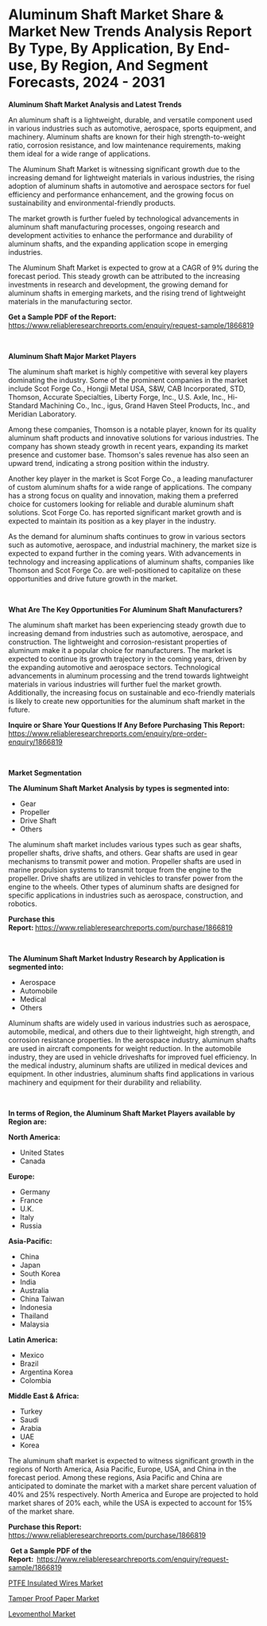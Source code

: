 <p><h1>Aluminum Shaft Market Share & Market New Trends Analysis Report By Type, By Application, By End-use, By Region, And Segment Forecasts, 2024 - 2031</h1></p><p><strong>Aluminum Shaft Market Analysis and Latest Trends</strong></p>
<p><p>An aluminum shaft is a lightweight, durable, and versatile component used in various industries such as automotive, aerospace, sports equipment, and machinery. Aluminum shafts are known for their high strength-to-weight ratio, corrosion resistance, and low maintenance requirements, making them ideal for a wide range of applications.</p><p>The Aluminum Shaft Market is witnessing significant growth due to the increasing demand for lightweight materials in various industries, the rising adoption of aluminum shafts in automotive and aerospace sectors for fuel efficiency and performance enhancement, and the growing focus on sustainability and environmental-friendly products.</p><p>The market growth is further fueled by technological advancements in aluminum shaft manufacturing processes, ongoing research and development activities to enhance the performance and durability of aluminum shafts, and the expanding application scope in emerging industries.</p><p>The Aluminum Shaft Market is expected to grow at a CAGR of 9% during the forecast period. This steady growth can be attributed to the increasing investments in research and development, the growing demand for aluminum shafts in emerging markets, and the rising trend of lightweight materials in the manufacturing sector.</p></p>
<p><strong>Get a Sample PDF of the Report:&nbsp;</strong> <a href="https://www.reliableresearchreports.com/enquiry/request-sample/1866819">https://www.reliableresearchreports.com/enquiry/request-sample/1866819</a></p>
<p>&nbsp;</p>
<p><strong>Aluminum Shaft Major Market Players</strong></p>
<p><p>The aluminum shaft market is highly competitive with several key players dominating the industry. Some of the prominent companies in the market include Scot Forge Co., Hongji Metal USA, S&W, CAB Incorporated, STD, Thomson, Accurate Specialties, Liberty Forge, Inc., U.S. Axle, Inc., Hi-Standard Machining Co., Inc., igus, Grand Haven Steel Products, Inc., and Meridian Laboratory.</p><p>Among these companies, Thomson is a notable player, known for its quality aluminum shaft products and innovative solutions for various industries. The company has shown steady growth in recent years, expanding its market presence and customer base. Thomson's sales revenue has also seen an upward trend, indicating a strong position within the industry.</p><p>Another key player in the market is Scot Forge Co., a leading manufacturer of custom aluminum shafts for a wide range of applications. The company has a strong focus on quality and innovation, making them a preferred choice for customers looking for reliable and durable aluminum shaft solutions. Scot Forge Co. has reported significant market growth and is expected to maintain its position as a key player in the industry.</p><p>As the demand for aluminum shafts continues to grow in various sectors such as automotive, aerospace, and industrial machinery, the market size is expected to expand further in the coming years. With advancements in technology and increasing applications of aluminum shafts, companies like Thomson and Scot Forge Co. are well-positioned to capitalize on these opportunities and drive future growth in the market.</p></p>
<p>&nbsp;</p>
<p><strong>What Are The Key Opportunities For Aluminum Shaft Manufacturers?</strong></p>
<p><p>The aluminum shaft market has been experiencing steady growth due to increasing demand from industries such as automotive, aerospace, and construction. The lightweight and corrosion-resistant properties of aluminum make it a popular choice for manufacturers. The market is expected to continue its growth trajectory in the coming years, driven by the expanding automotive and aerospace sectors. Technological advancements in aluminum processing and the trend towards lightweight materials in various industries will further fuel the market growth. Additionally, the increasing focus on sustainable and eco-friendly materials is likely to create new opportunities for the aluminum shaft market in the future.</p></p>
<p><strong>Inquire or Share Your Questions If Any Before Purchasing This Report:</strong> <a href="https://www.reliableresearchreports.com/enquiry/pre-order-enquiry/1866819">https://www.reliableresearchreports.com/enquiry/pre-order-enquiry/1866819</a></p>
<p>&nbsp;</p>
<p><strong>Market Segmentation</strong></p>
<p><strong>The Aluminum Shaft Market Analysis by types is segmented into:</strong></p>
<p><ul><li>Gear</li><li>Propeller</li><li>Drive Shaft</li><li>Others</li></ul></p>
<p><p>The aluminum shaft market includes various types such as gear shafts, propeller shafts, drive shafts, and others. Gear shafts are used in gear mechanisms to transmit power and motion. Propeller shafts are used in marine propulsion systems to transmit torque from the engine to the propeller. Drive shafts are utilized in vehicles to transfer power from the engine to the wheels. Other types of aluminum shafts are designed for specific applications in industries such as aerospace, construction, and robotics.</p></p>
<p><strong>Purchase this Report:&nbsp;</strong><a href="https://www.reliableresearchreports.com/purchase/1866819">https://www.reliableresearchreports.com/purchase/1866819</a></p>
<p>&nbsp;</p>
<p><strong>The Aluminum Shaft Market Industry Research by Application is segmented into:</strong></p>
<p><ul><li>Aerospace</li><li>Automobile</li><li>Medical</li><li>Others</li></ul></p>
<p><p>Aluminum shafts are widely used in various industries such as aerospace, automobile, medical, and others due to their lightweight, high strength, and corrosion resistance properties. In the aerospace industry, aluminum shafts are used in aircraft components for weight reduction. In the automobile industry, they are used in vehicle driveshafts for improved fuel efficiency. In the medical industry, aluminum shafts are utilized in medical devices and equipment. In other industries, aluminum shafts find applications in various machinery and equipment for their durability and reliability.</p></p>
<p>&nbsp;</p>
<p><strong>In terms of Region, the Aluminum Shaft Market Players available by Region are:</strong></p>
<p>
    <p> <strong> North America: </strong>
        <ul>
            <li>United States</li>
            <li>Canada</li>
        </ul>
        </p> 
    <p> <strong> Europe: </strong>
        <ul>
            <li>Germany</li>
            <li>France</li>
            <li>U.K.</li>
            <li>Italy</li>
            <li>Russia</li>
        </ul>
        </p> 
    <p> <strong> Asia-Pacific: </strong>
        <ul>
            <li>China</li>
            <li>Japan</li>
            <li>South Korea</li>
            <li>India</li>
            <li>Australia</li>
            <li>China Taiwan</li>
            <li>Indonesia</li>
            <li>Thailand</li>
            <li>Malaysia</li>
        </ul>
        </p> 
    <p> <strong> Latin America: </strong>
        <ul>
            <li>Mexico</li>
            <li>Brazil</li>
            <li>Argentina Korea</li>
            <li>Colombia</li>
        </ul>
        </p> 
    <p> <strong> Middle East & Africa: </strong>
        <ul>
            <li>Turkey</li>
            <li>Saudi</li>
            <li>Arabia</li>
            <li>UAE</li>
            <li>Korea</li>
        </ul>
    </p>
    </p>
<p><p>The aluminum shaft market is expected to witness significant growth in the regions of North America, Asia Pacific, Europe, USA, and China in the forecast period. Among these regions, Asia Pacific and China are anticipated to dominate the market with a market share percent valuation of 40% and 25% respectively. North America and Europe are projected to hold market shares of 20% each, while the USA is expected to account for 15% of the market share.</p></p>
<p><strong>Purchase this Report: </strong><a href="https://www.reliableresearchreports.com/purchase/1866819">https://www.reliableresearchreports.com/purchase/1866819</a></p>
<p>&nbsp;<strong>Get a Sample PDF of the Report:&nbsp;&nbsp;</strong><a href="https://www.reliableresearchreports.com/enquiry/request-sample/1866819">https://www.reliableresearchreports.com/enquiry/request-sample/1866819</a></p>
<p><strong></strong></p>
<p><p><a href="https://github.com/lataunyatinikmelvin59ilbd0dv/Market-Research-Report-List-1/blob/main/ptfe-insulated-wires-market.md">PTFE Insulated Wires Market</a></p><p><a href="https://github.com/pgtimber/Market-Research-Report-List-1/blob/main/tamper-proof-paper-market.md">Tamper Proof Paper Market</a></p><p><a href="https://cute-banjo-8ca.notion.site/Levomenthol-Market-Research-Report-Forecasted-for-Period-from-2024-2031-by-Market-Type-Market-Ap-1bb8f1c70ead44d68229a30a8994fb4f">Levomenthol Market</a></p></p>